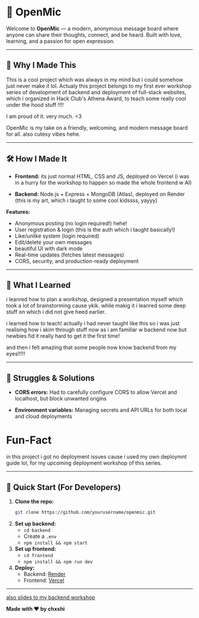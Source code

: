 # 🎤 OpenMic

Welcome to **OpenMic** — a modern, anonymous message board where anyone can share their thoughts, connect, and be heard. Built with love, learning, and a passion for open expression.

---

## 🌟 Why I Made This

This is a cool project which was always in my mind but i could somehow just never make it lol. Actualy this project belongs to my first ever workshop series of development of backend and deployment of full-stack websites, which i organized in Hack Club's Athena Award, to teach some really cool under the hood stuff !!!! 

I am proud of it. very much. <3

OpenMic is my take on a friendly, welcoming, and modern message board for all. also cutesy vibes hehe. 

---

## 🛠️ How I Made It

- **Frontend:** its just normal HTML, CSS and JS, deployed on Vercel (i was in a hurry for the workshop to happen so made the whole frontend w AI)

- **Backend:** Node.js + Express + MongoDB (Atlas), deployed on Render (this is my art, which i taught to some cool kidssss, yayyy)

 **Features:**

  - Anonymous posting (no login required!) hehe!
  - User registration & login (this is the auth which i taught basically!)
  - Like/unlike system (login required)
  - Edit/delete your own messages
  - beautiful UI with dark mode
  - Real-time updates (fetches latest messages)
  - CORS, security, and production-ready deployment

---

## 🚀 What I Learned

i leanred how to plan a workshop, designed a presentation myself which took a lot of brainstorming cause ykik. while makig it i leanred some deep stuff on which i did not give heed earlier.

i learned how to teach!
actually i had never taught like this so i was just realising how i skim through stuff now as i am familiar w backend now but newbies fid it really hard to get it the first time!

and then i felt amazing that some people now know backend from my eyes!!!!!

---

## 🧗 Struggles & Solutions

- **CORS errors:** Had to carefully configure CORS to allow Vercel and localhost, but block unwanted origins

- **Environment variables:** Managing secrets and API URLs for both local and cloud deployments

# Fun-Fact 
in this project i got no deployment issues cause i used my own deploymnt guide lol, for my upcoming deployment workshop of this series.

---

## 📝 Quick Start (For Developers)

1. **Clone the repo:**
   ```bash
   git clone https://github.com/yourusername/openmic.git
   ```
2. **Set up backend:**
   - `cd backend`
   - Create a `.env` 
   - `npm install && npm start`
3. **Set up frontend:**
   - `cd frontend`
   - `npm install && npm run dev`
4. **Deploy:**
   - Backend: [Render](https://render.com/)
   - Frontend: [Vercel](https://vercel.com/)

---

[also slides to my backend workshop](https://www.canva.com/design/DAGqNshnJps/azaS38i9GzxvVSCNz30TvQ/edit?utm_content=DAGqNshnJps&utm_campaign=designshare&utm_medium=link2&utm_source=sharebutton)


**Made with ❤️ by chxshi**

